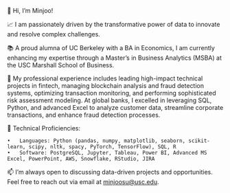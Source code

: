 👋 Hi, I’m Minjoo!

📈 I am passionately driven by the transformative power of data to innovate and resolve complex challenges.

📚 A proud alumna of UC Berkeley with a BA in Economics, I am currently enhancing my expertise through a Master’s in Business Analytics (MSBA) at the USC Marshall School of Business.

💼 My professional experience includes leading high-impact technical projects in fintech, managing blockchain analysis and fraud detection systems, optimizing transaction monitoring, and performing sophisticated risk assessment modeling. At global banks, I excelled in leveraging SQL, Python, and advanced Excel to analyze customer data, streamline corporate transactions, and enhance fraud detection processes.

🎯 Technical Proficiencies:

	•	Languages: Python (pandas, numpy, matplotlib, seaborn, scikit-learn, scipy, nltk, spacy, PyTorch, TensorFlow), SQL, R
	•	Software: PostgreSQL, Jupyter, Tableau, Power BI, Advanced MS Excel, PowerPoint, AWS, Snowflake, RStudio, JIRA

📫 I’m always open to discussing data-driven projects and opportunities. Feel free to reach out via email at minjoosu@usc.edu.
